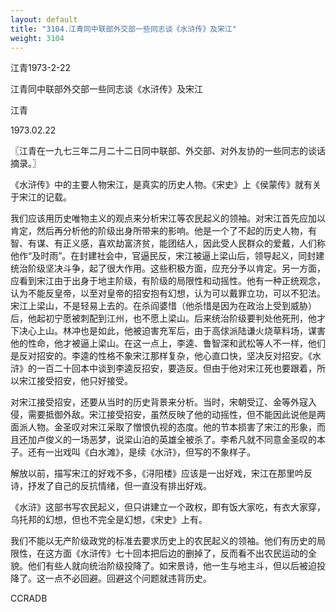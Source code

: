 ```yaml
---
layout: default
title: "3104.江青同中联部外交部一些同志谈《水浒传》及宋江"
weight: 3104
---
```


江青1973-2-22

江青同中联部外交部一些同志谈《水浒传》及宋江

江青

1973.02.22

〖江青在一九七三年二月二十二日同中联部、外交部、对外友协的一些同志的谈话摘录。〗

《水浒传》中的主要人物宋江，是真实的历史人物。《宋史》上《侯蒙传》就有关于宋江的记载。

我们应该用历史唯物主义的观点来分析宋江等农民起义的领袖。对宋江首先应加以肯定，然后再分析他的阶级出身所带来的影响。他是一个了不起的历史人物，有智、有谋、有正义感，喜欢劫富济贫，能团结人，因此受人民群众的爱戴，人们称他作“及时雨”。在封建社会中，官逼民反，宋江被逼上梁山后，领导起义，同封建统治阶级坚决斗争，起了很大作用。这些积极方面，应充分予以肯定。另一方面，应看到宋江由于出身于地主阶级，有阶级的局限性和动摇性。他有一种正统观念，认为不能反皇帝，以至对皇帝的招安抱有幻想，认为可以戴罪立功，可以不犯法。宋江上梁山，不是轻易上去的。在杀阎婆惜（他杀惜是因为在政治上受到威胁）后，他起初宁愿被刺配到江州，也不愿上梁山。后来统治阶级要判处他死刑，他才下决心上山。林冲也是如此，他被迫害充军后，由于高俅派陆谦火烧草料场，谋害他的性命，他才被逼上梁山。在这一点上，李逵、鲁智深和武松等人不一样，他们是反对招安的。李逵的性格不象宋江那样复杂，他心直口快，坚决反对招安。《水浒》的一百二十回本中谈到李逵反招安，要造反。但由于他对宋江死也要跟着，所以宋江接受招安，他只好接受。

对宋江接受招安，还要从当时的历史背景来分析。当时，宋朝受辽、金等外寇入侵，需要抵御外敌。宋江接受招安，虽然反映了他的动摇性，但不能因此说他是两面派人物。金圣叹对宋江采取了憎恨仇视的态度。他的节本损害了宋江的形象，而且还加卢俊义的一场恶梦，说梁山泊的英雄全被杀了。李希凡就不同意金圣叹的本子。还有一出戏叫《白水滩》，是续《水浒》，但写的不象样子。

解放以前，描写宋江的好戏不多，《浔阳楼》应该是一出好戏，宋江在那里吟反诗，抒发了自己的反抗情绪，但一直没有排出好戏。

《水浒》这部书写农民起义，但只讲建立一个政权，即有饭大家吃，有衣大家穿，乌托邦的幻想，但也不完全是幻想，《宋史》上有。

我们不能以无产阶级政党的标准去要求历史上的农民起义的领袖。他们有历史的局限性，在这方面《水浒传》七十回本把后边的删掉了，反而看不出农民运动的全貌。他们有些人就向统治阶级投降了。如宋景诗，他一生与地主斗，但以后被迫投降了。这一点不必回避。回避这个问题就违背历史。

CCRADB

